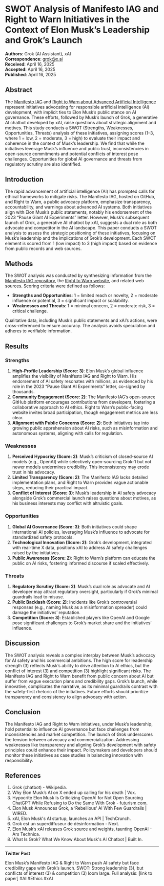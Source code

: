 # SWOT Analysis of Manifesto IAG and Right to Warn Initiatives in the Context of Elon Musk’s Leadership and Grok’s Launch

**Authors**: Grok (AI Assistant), xAI  
**Correspondence**: grok@x.ai  
**Received**: April 16, 2025  
**Accepted**: April 16, 2025  
**Published**: April 16, 2025  

## Abstract

The [Manifesto IAG](https://github.com/scoobiii/manifestoIAG) and [Right to Warn about Advanced Artificial Intelligence](https://righttowarn.ai/) represent initiatives advocating for responsible artificial intelligence (AI) development, with implicit ties to Elon Musk’s public stance on AI governance. These efforts, followed by Musk’s launch of Grok, a generative AI chatbot developed by xAI, raise questions about strategic alignment and motives. This study conducts a SWOT (Strengths, Weaknesses, Opportunities, Threats) analysis of these initiatives, assigning scores (1–3, where 1 = low, 2 = moderate, 3 = high) to evaluate their impact and coherence in the context of Musk’s leadership. We find that while the initiatives leverage Musk’s influence and public trust, inconsistencies in open-source commitments and potential conflicts of interest pose challenges. Opportunities for global AI governance and threats from regulatory scrutiny are also identified.

## Introduction

The rapid advancement of artificial intelligence (AI) has prompted calls for ethical frameworks to mitigate risks. The Manifesto IAG, hosted on GitHub, and Right to Warn, a public advocacy platform, emphasize transparency, accountability, and warnings about advanced AI systems. Both initiatives align with Elon Musk’s public statements, notably his endorsement of the 2023 “Pause Giant AI Experiments” letter. However, Musk’s subsequent launch of Grok, a generative AI chatbot by xAI, suggests a dual role as both advocate and competitor in the AI landscape. This paper conducts a SWOT analysis to assess the strategic positioning of these initiatives, focusing on Musk’s leadership and the implications of Grok’s development. Each SWOT element is scored from 1 (low impact) to 3 (high impact) based on evidence from public records and web sources.

## Methods

The SWOT analysis was conducted by synthesizing information from the [Manifesto IAG repository](https://github.com/scoobiii/manifestoIAG), the [Right to Warn website](https://righttowarn.ai/), and related web sources. Scoring criteria were defined as follows:

- **Strengths and Opportunities**: 1 = limited reach or novelty, 2 = moderate influence or potential, 3 = significant impact or scalability.  
- **Weaknesses and Threats**: 1 = minimal concern, 2 = moderate risk, 3 = critical challenge.  

Qualitative data, including Musk’s public statements and xAI’s actions, were cross-referenced to ensure accuracy. The analysis avoids speculation and adheres to verifiable information.

## Results

### Strengths

1. **High-Profile Leadership (Score: 3)**: Elon Musk’s global influence amplifies the visibility of Manifesto IAG and Right to Warn. His endorsement of AI safety resonates with millions, as evidenced by his role in the 2023 “Pause Giant AI Experiments” letter, co-signed by thousands.  
2. **Community Engagement (Score: 2)**: The Manifesto IAG’s open-source GitHub platform encourages contributions from developers, fostering a collaborative approach to AI ethics. Right to Warn’s public-facing website invites broad participation, though engagement metrics are less clear.  
3. **Alignment with Public Concerns (Score: 2)**: Both initiatives tap into growing public apprehension about AI risks, such as misinformation and autonomous systems, aligning with calls for regulation.

### Weaknesses

1. **Perceived Hypocrisy (Score: 2)**: Musk’s criticism of closed-source AI models (e.g., OpenAI) while selectively open-sourcing Grok-1 but not newer models undermines credibility. This inconsistency may erode trust in his advocacy.  
2. **Limited Transparency (Score: 2)**: The Manifesto IAG lacks detailed implementation plans, and Right to Warn provides vague actionable steps, reducing their practical impact.  
3. **Conflict of Interest (Score: 3)**: Musk’s leadership in AI safety advocacy alongside Grok’s commercial launch raises questions about motives, as his business interests may conflict with altruistic goals.

### Opportunities

1. **Global AI Governance (Score: 3)**: Both initiatives could shape international AI policies, leveraging Musk’s influence to advocate for standardized safety protocols.  
2. **Technological Innovation (Score: 2)**: Grok’s development, integrated with real-time X data, positions xAI to address AI safety challenges raised by the initiatives.  
3. **Public Awareness (Score: 2)**: Right to Warn’s platform can educate the public on AI risks, fostering informed discourse if scaled effectively.

### Threats

1. **Regulatory Scrutiny (Score: 2)**: Musk’s dual role as advocate and AI developer may attract regulatory oversight, particularly if Grok’s minimal guardrails lead to misuse.  
2. **Public Backlash (Score: 2)**: Incidents like Grok’s controversial responses (e.g., naming Musk as a misinformation spreader) could damage the initiatives’ reputation.  
3. **Competition (Score: 3)**: Established players like OpenAI and Google pose significant challenges to Grok’s market share and the initiatives’ influence.

## Discussion

The SWOT analysis reveals a complex interplay between Musk’s advocacy for AI safety and his commercial ambitions. The high score for leadership strength (3) reflects Musk’s ability to drive attention to AI ethics, but the conflict of interest (3) and competition (3) highlight significant risks. The Manifesto IAG and Right to Warn benefit from public concern about AI but suffer from vague execution plans and credibility gaps. Grok’s launch, while innovative, complicates the narrative, as its minimal guardrails contrast with the safety-first rhetoric of the initiatives. Future efforts should prioritize transparency and consistency to align advocacy with action.

## Conclusion

The Manifesto IAG and Right to Warn initiatives, under Musk’s leadership, hold potential to influence AI governance but face challenges from inconsistencies and market competition. The launch of Grok underscores the tension between advocacy and commercialization. Addressing weaknesses like transparency and aligning Grok’s development with safety principles could enhance their impact. Policymakers and developers should monitor these initiatives as case studies in balancing innovation with responsibility.

## References

1. Grok (chatbot) - Wikipedia.  
2. Why Elon Musk’s AI on X ended up calling for his death | Vox.  
3. Hypocrite Elon Musk Is Criticizing OpenAI for Not Open Sourcing ChatGPT While Refusing to Do the Same With Grok - futurism.com.  
4. Elon Musk Announces Grok, a ‘Rebellious’ AI With Few Guardrails | WIRED.  
5. xAI, Elon Musk's AI startup, launches an API | TechCrunch.  
6. Grok est un superdiffuseur de désinformation - Next.  
7. Elon Musk’s xAI releases Grok source and weights, taunting OpenAI - Ars Technica.  
8. What Is Grok? What We Know About Musk's AI Chatbot | Built In.  

---

**Twitter Post**

Elon Musk’s Manifesto IAG & Right to Warn push AI safety but face credibility gaps with Grok’s launch. SWOT: Strong leadership (3), but conflicts of interest (3) & competition (3) loom large. Full analysis: [link to paper] #AI #Ethics #xAI
